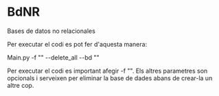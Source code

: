# BdNR
Bases de datos no relacionales

Per executar el codi es pot fer d'aquesta manera:

Main.py -f "<Nom arxiu de dades>" --delete_all --bd "<Nom base de dades>"

  
Per executar el codi es important afegir -f "<Nom arxiu de dades>". Els altres parametres son opcionals i serveixen per eliminar la base de dades abans de crear-la un altre cop. 
